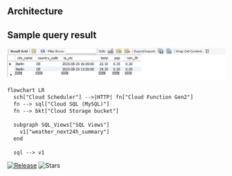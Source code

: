 ## Architecture
## Sample query result

![Demo query](architecture/demo_query.png)


```mermaid
flowchart LR
  sch["Cloud Scheduler"] -->|HTTP| fn["Cloud Function Gen2"]
  fn --> sql["Cloud SQL (MySQL)"]
  fn --> bkt["Cloud Storage bucket"]

  subgraph SQL_Views["SQL Views"]
    v1["weather_next24h_summary"]
  end

  sql --> v1
```
[![Release](https://img.shields.io/github/v/release/amirtalebi58/gans-air-traffic-weather-pipeline)](https://github.com/amirtalebi58/gans-air-traffic-weather-pipeline/releases)  ![Stars](https://img.shields.io/github/stars/amirtalebi58/gans-air-traffic-weather-pipeline?style=social)

